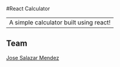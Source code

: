#React Calculator
<table>
<tr>
<td>
A simple calculator built using react!
</td>
</tr>
</table>


## Team

[Jose Salazar Mendez](https://github.com/jsm-txt)
